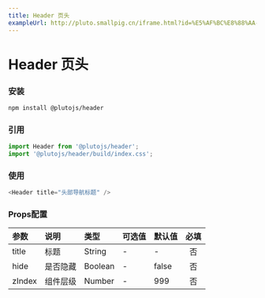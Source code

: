 ```yaml
---
title: Header 页头
exampleUrl: http://pluto.smallpig.cn/iframe.html?id=%E5%AF%BC%E8%88%AA-header-%E9%A1%B5%E5%A4%B4--story-1 
---
```


# Header 页头

### 安装
``` bash
npm install @plutojs/header
```

### 引用
``` js
import Header from '@plutojs/header';
import '@plutojs/header/build/index.css';
```

### 使用
``` js
<Header title="头部导航标题" />
```

### Props配置
| 参数 | 说明 | 类型 | 可选值 | 默认值 | 必填 |
| :-- | :-- | :-- | :-- | :-- | :--: |
| title | 标题 | String | - | - | 否 |
| hide | 是否隐藏 | Boolean | - | false | 否 |
| zIndex | 组件层级 | Number | - | 999 | 否 |